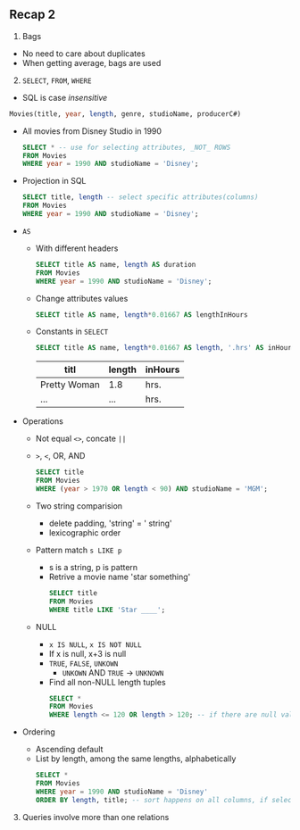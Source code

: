 ## Recap 2

1. Bags
  - No need to care about duplicates
  - When getting average, bags are used

2. `SELECT`, `FROM`, `WHERE`
  - SQL is case _insensitive_
  ```SQL
  Movies(title, year, length, genre, studioName, producerC#)
  ```
  - All movies from Disney Studio in 1990 
    ```sql
    SELECT * -- use for selecting attributes, _NOT_ ROWS
    FROM Movies
    WHERE year = 1990 AND studioName = 'Disney';
    ```
  - Projection in SQL
    ```sql
    SELECT title, length -- select specific attributes(columns)
    FROM Movies
    WHERE year = 1990 AND studioName = 'Disney';
    ```
  - `AS`
    * With different headers 
      ```sql
      SELECT title AS name, length AS duration
      FROM Movies
      WHERE year = 1990 AND studioName = 'Disney';
      ```
    * Change attributes values
      ```sql
      SELECT title AS name, length*0.01667 AS lengthInHours
      ```
    * Constants in `SELECT`
      ```sql
      SELECT title AS name, length*0.01667 AS length, '.hrs' AS inHours -- '.hrs' in every row
      ```
      titl | length | inHours
      ---|---|---
      Pretty Woman | 1.8| hrs.
      ... | ...| hrs.
      
  - Operations
    * Not equal `<>`, concate `||`
    * `>`, `<`, OR, AND
      ```sql
      SELECT title
      FROM Movies
      WHERE (year > 1970 OR length < 90) AND studioName = 'MGM';
      ```
    * Two string comparision
      * delete padding, 'string' = '  string'
      * lexicographic order
    
    * Pattern match `s LIKE p`
      * s is a string, p is pattern
      * Retrive a movie name 'star something'
        ```sql
        SELECT title
        FROM Movies
        WHERE title LIKE 'Star ____';
        ```
    * NULL
      * `x IS NULL`, `x IS NOT NULL`
      * If x is null, x+3 is null
      * `TRUE`, `FALSE`, `UNKOWN`
        * `UNKOWN` AND `TRUE` -> `UNKNOWN`
      * Find all non-NULL length tuples
        ```sql
        SELECT *
        FROM Movies
        WHERE length <= 120 OR length > 120; -- if there are null values in length, then do not return them
        ```
  - Ordering
    * Ascending default
    * List by length, among the same lengths, alphabetically
      ```sql
      SELECT *
      FROM Movies
      WHERE year = 1990 AND studioName = 'Disney'
      ORDER BY length, title; -- sort happens on all columns, if select producer, also valid
      ```
 
3. Queries involve more than one relations
  
  
